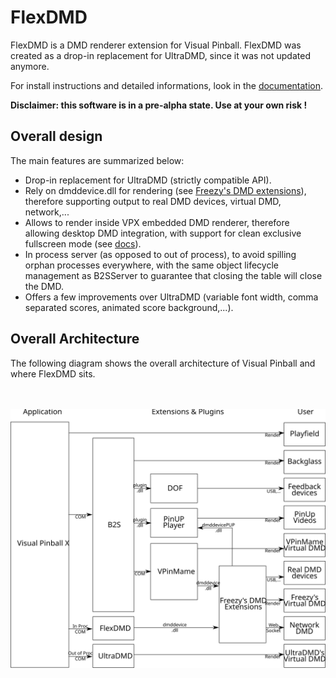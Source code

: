 # FlexDMD
FlexDMD is a DMD renderer extension for Visual Pinball. 
FlexDMD was created as a drop-in replacement for UltraDMD, since it was not updated anymore. 

For install instructions and detailed informations, look in the [documentation](./docs/FlexDMD.md).

<b>Disclaimer: this software is in a pre-alpha state. Use at your own risk !</b>

## Overall design
The main features are summarized below:
* Drop-in replacement for UltraDMD (strictly compatible API).
* Rely on dmddevice.dll for rendering (see [Freezy's DMD extensions](https://github.com/freezy/dmd-extensions)), therefore supporting output to real DMD devices, virtual DMD, network,...
* Allows to render inside VPX embedded DMD renderer, therefore allowing desktop DMD integration, with support for clean exclusive fullscreen mode (see [docs](./docs/VPXDMD.md)).
* In process server (as opposed to out of process), to avoid spilling orphan processes everywhere, with the same object lifecycle management as B2SServer to guarantee that closing the table will close the DMD.
* Offers a few improvements over UltraDMD (variable font width, comma separated scores, animated score background,...).

## Overall Architecture
The following diagram shows the overall architecture of Visual Pinball and where FlexDMD sits.

<br></br>![Overall Architecture](./docs/media/architecture.svg)
